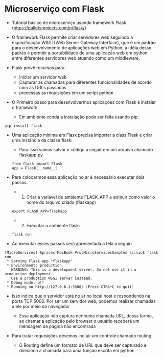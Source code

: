 # Microserviço com Flask

* Tutorial básico de microserviço usando framework Flask (https://palletsprojects.com/p/flask/)

* O framework Flask permite criar servidores web seguindo a especificaçáo WSGI (Web Server Gateway Interface), que é
um padrão para o desenvolvimento de aplicações web em Python, a idéia desse padrão é permitir a portabilidade de uma aplicação web em python entre diferentes servidores web atuando como um middleware.

* Flask provê recursos para: 
  * Iniciar um servidor web
  * Capturar as chamadas para diferentes funcionalidades de acordo com as URLs passadas
  * processas as requisições em um script python
   
* O Primeiro passo para desenvolvermos aplicações com Flask é instalar o framework
  * Em ambiente conda a instalação pode ser feita usando pip:
  
```
pip install flask
```

* Uma aplicação mínima em Flask precisa importar a class Flask e criar uma instância da classe flask:
  * Para isso vamos salvar o código a seguir em um arquivo chamado flaskapp.py
  
  ```
  from flask import Flask
  app = Flask(__name__)
  ```

* Para colocarmos essa aplicação no ar é necessário executar dois passos:
  * 1) Criar a variável de ambiente FLASK_APP e atribuir como valor o nome do arquivo criado (flaskapp)
  
  ```
  export FLASK_APP=flaskapp
  ```
  
  * 2) Executar o ambiente flask:
  
  ```
  flask run
  ```
  
* Ao executar esses passos será apresentada a tela a seguir:

```
(MicroServices) Spraces-MacBook-Pro:MicroServicesSamples silvio$ flask run
 * Serving Flask app "flaskapp"
 * Environment: production
   WARNING: This is a development server. Do not use it in a production deployment.
   Use a production WSGI server instead.
 * Debug mode: off
 * Running on http://127.0.0.1:5000/ (Press CTRL+C to quit)
 ```
 
* Isso indica que o servidor está no ar no local host e respondendo na porta TCP 5000. Por ser um servidor web, podemos realizar chamadas a ele por meio do navegador
  * Essa aplicação não captura nenhuma chamada URL, dessa forma, ao chamar a aplicação pelo browser o usuário receberá um mensagem de página não encontrada

* Para tratar requisições devemos incluir um controle chamado routing
  * O Routing define um formato de URL que deve ser capturado e direciona a chamada para uma função escrita em python
  
